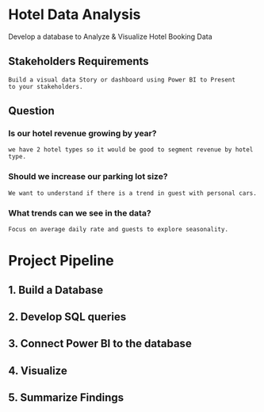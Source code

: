 # Hotel Data Analysis

Develop a database to Analyze & Visualize Hotel Booking Data

## Stakeholders Requirements
    Build a visual data Story or dashboard using Power BI to Present
    to your stakeholders.

## Question

### Is our hotel revenue growing by year?
    we have 2 hotel types so it would be good to segment revenue by hotel type.

### Should we increase our parking lot size?
    We want to understand if there is a trend in guest with personal cars.

### What trends can we see in the data?
    Focus on average daily rate and guests to explore seasonality.


# Project Pipeline
## 1. Build a Database
## 2. Develop SQL queries
## 3. Connect Power BI to the database
## 4. Visualize
## 5. Summarize Findings